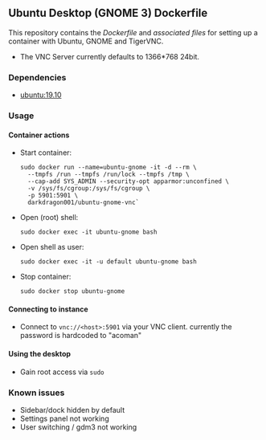 ## Ubuntu Desktop (GNOME 3) Dockerfile


This repository contains the *Dockerfile* and *associated files* for setting up a container with Ubuntu, GNOME and TigerVNC.

* The VNC Server currently defaults to 1366*768 24bit.

### Dependencies

* [ubuntu:19.10](https://hub.docker.com/_/ubuntu)


### Usage

#### Container actions

* Start container:

      sudo docker run --name=ubuntu-gnome -it -d --rm \
        --tmpfs /run --tmpfs /run/lock --tmpfs /tmp \
        --cap-add SYS_ADMIN --security-opt apparmor:unconfined \
        -v /sys/fs/cgroup:/sys/fs/cgroup \
        -p 5901:5901 \
        darkdragon001/ubuntu-gnome-vnc`

* Open (root) shell:

      sudo docker exec -it ubuntu-gnome bash

* Open shell as user:

      sudo docker exec -it -u default ubuntu-gnome bash

* Stop container:

      sudo docker stop ubuntu-gnome

#### Connecting to instance

* Connect to `vnc://<host>:5901` via your VNC client. currently the password is hardcoded to "acoman"

#### Using the desktop

* Gain root access via `sudo`


### Known issues

* Sidebar/dock hidden by default
* Settings panel not working
* User switching / gdm3 not working
